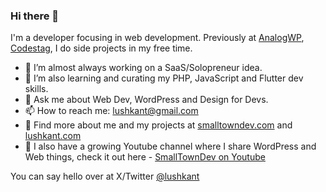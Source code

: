 ### Hi there 👋

I'm a developer focusing in web development. Previously at [AnalogWP](https🎥analogwp.com), [Codestag](https://codestag.com), I do side projects in my free time.

* 🔭 I’m almost always working on a SaaS/Solopreneur idea.  
* 🌱 I’m also learning and curating my PHP, JavaScript and Flutter dev skills.  
* 💬 Ask me about Web Dev, WordPress and Design for Devs.
* 📫 How to reach me: lushkant@gmail.com
* 📝 Find more about me and my projects at [smalltowndev.com](https://smalltowndev.com) and [lushkant.com](https://lushkant.com)
* 🎥 I also have a growing Youtube channel where I share WordPress and Web things, check it out here - [SmallTownDev on Youtube](https://youtube.com/SmallTownDev)

You can say hello over at X/Twitter [@lushkant](https://x.com/lushkant)
